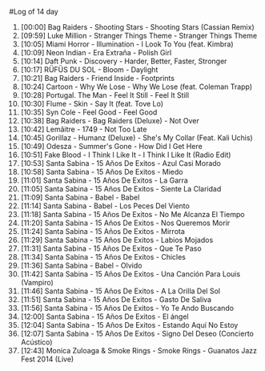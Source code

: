 #Log of 14 day

1. [00:00] Bag Raiders - Shooting Stars - Shooting Stars (Cassian Remix)
1. [09:59] Luke Million - Stranger Things Theme - Stranger Things Theme
1. [10:05] Miami Horror - Illumination - I Look To You (feat. Kimbra)
1. [10:09] Neon Indian - Era Extraña - Polish Girl
1. [10:14] Daft Punk - Discovery - Harder, Better, Faster, Stronger
1. [10:17] RÜFÜS DU SOL - Bloom - Daylight
1. [10:21] Bag Raiders - Friend Inside - Footprints
1. [10:24] Cartoon - Why We Lose - Why We Lose (feat. Coleman Trapp)
1. [10:28] Portugal. The Man - Feel It Still - Feel It Still
1. [10:30] Flume - Skin - Say It (feat. Tove Lo)
1. [10:35] Syn Cole - Feel Good - Feel Good
1. [10:38] Bag Raiders - Bag Raiders (Deluxe) - Not Over
1. [10:42] Lemâitre - 1749 - Not Too Late
1. [10:45] Gorillaz - Humanz (Deluxe) - She's My Collar (Feat. Kali Uchis)
1. [10:49] Odesza - Summer's Gone - How Did I Get Here
1. [10:51] Fake Blood - I Think I Like It - I Think I Like It (Radio Edit)
1. [10:53] Santa Sabina - 15 Años De Exitos - Azul Casi Morado
1. [10:58] Santa Sabina - 15 Años De Exitos - Miedo
1. [11:01] Santa Sabina - 15 Años De Exitos - La Garra
1. [11:05] Santa Sabina - 15 Años De Exitos - Siente La Claridad
1. [11:09] Santa Sabina - Babel - Babel
1. [11:14] Santa Sabina - Babel - Los Peces Del Viento
1. [11:18] Santa Sabina - 15 Años De Exitos - No Me Alcanza El Tiempo
1. [11:20] Santa Sabina - 15 Años De Exitos - Nos Queremos Morir
1. [11:24] Santa Sabina - 15 Años De Exitos - Mirrota
1. [11:29] Santa Sabina - 15 Años De Exitos - Labios Mojados
1. [11:31] Santa Sabina - 15 Años De Exitos - Que Te Paso
1. [11:34] Santa Sabina - 15 Años De Exitos - Chicles
1. [11:36] Santa Sabina - Babel - Olvido
1. [11:42] Santa Sabina - 15 Años De Exitos - Una Canción Para Louis (Vampiro)
1. [11:46] Santa Sabina - 15 Años De Exitos - A La Orilla Del Sol
1. [11:51] Santa Sabina - 15 Años De Exitos - Gasto De Saliva
1. [11:56] Santa Sabina - 15 Años De Exitos - Yo Te Ando Buscando
1. [12:00] Santa Sabina - 15 Años De Exitos - El ángel
1. [12:04] Santa Sabina - 15 Años De Exitos - Estando Aquí No Estoy
1. [12:07] Santa Sabina - 15 Años De Exitos - Signo Del Deseo (Concierto Acústico)
1. [12:43] Monica Zuloaga & Smoke Rings - Smoke Rings - Guanatos Jazz Fest 2014 (Live)
